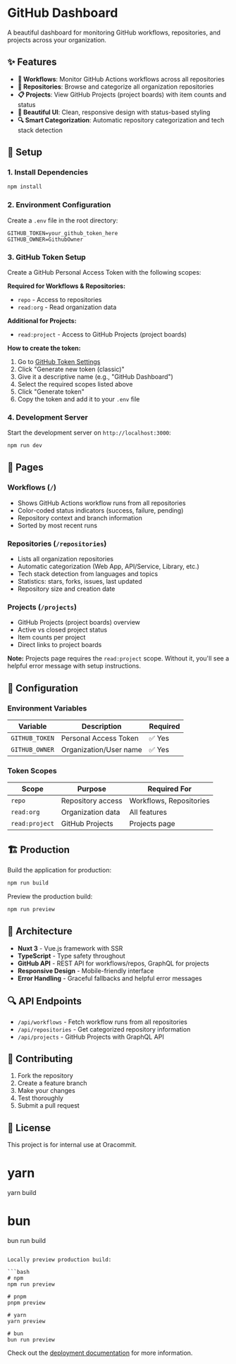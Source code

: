 # GitHub Dashboard

A beautiful dashboard for monitoring GitHub workflows, repositories, and projects across your organization.

## ✨ Features

- **🔄 Workflows**: Monitor GitHub Actions workflows across all repositories
- **📁 Repositories**: Browse and categorize all organization repositories
- **📋 Projects**: View GitHub Projects (project boards) with item counts and status
- **🎨 Beautiful UI**: Clean, responsive design with status-based styling
- **🔍 Smart Categorization**: Automatic repository categorization and tech stack detection

## 🚀 Setup

### 1. Install Dependencies

```bash
npm install
```

### 2. Environment Configuration

Create a `.env` file in the root directory:

```env
GITHUB_TOKEN=your_github_token_here
GITHUB_OWNER=GithubOwner
```

### 3. GitHub Token Setup

Create a GitHub Personal Access Token with the following scopes:

**Required for Workflows & Repositories:**
- `repo` - Access to repositories
- `read:org` - Read organization data

**Additional for Projects:**
- `read:project` - Access to GitHub Projects (project boards)

**How to create the token:**

1. Go to [GitHub Token Settings](https://github.com/settings/tokens)
2. Click "Generate new token (classic)"
3. Give it a descriptive name (e.g., "GitHub Dashboard")
4. Select the required scopes listed above
5. Click "Generate token"
6. Copy the token and add it to your `.env` file

### 4. Development Server

Start the development server on `http://localhost:3000`:

```bash
npm run dev
```

## 📱 Pages

### Workflows (`/`)
- Shows GitHub Actions workflow runs from all repositories
- Color-coded status indicators (success, failure, pending)
- Repository context and branch information
- Sorted by most recent runs

### Repositories (`/repositories`)
- Lists all organization repositories
- Automatic categorization (Web App, API/Service, Library, etc.)
- Tech stack detection from languages and topics
- Statistics: stars, forks, issues, last updated
- Repository size and creation date

### Projects (`/projects`)
- GitHub Projects (project boards) overview
- Active vs closed project status
- Item counts per project
- Direct links to project boards

**Note:** Projects page requires the `read:project` scope. Without it, you'll see a helpful error message with setup instructions.

## 🔧 Configuration

### Environment Variables

| Variable | Description | Required |
|----------|-------------|----------|
| `GITHUB_TOKEN` | Personal Access Token | ✅ Yes |
| `GITHUB_OWNER` | Organization/User name | ✅ Yes |

### Token Scopes

| Scope | Purpose | Required For |
|-------|---------|--------------|
| `repo` | Repository access | Workflows, Repositories |
| `read:org` | Organization data | All features |
| `read:project` | GitHub Projects | Projects page |

## 🏗️ Production

Build the application for production:

```bash
npm run build
```

Preview the production build:

```bash
npm run preview
```

## 🎨 Architecture

- **Nuxt 3** - Vue.js framework with SSR
- **TypeScript** - Type safety throughout
- **GitHub API** - REST API for workflows/repos, GraphQL for projects
- **Responsive Design** - Mobile-friendly interface
- **Error Handling** - Graceful fallbacks and helpful error messages

## 🔍 API Endpoints

- `/api/workflows` - Fetch workflow runs from all repositories
- `/api/repositories` - Get categorized repository information  
- `/api/projects` - GitHub Projects with GraphQL API

## 🤝 Contributing

1. Fork the repository
2. Create a feature branch
3. Make your changes
4. Test thoroughly
5. Submit a pull request

## 📝 License

This project is for internal use at Oracommit.

# yarn
yarn build

# bun
bun run build
```

Locally preview production build:

```bash
# npm
npm run preview

# pnpm
pnpm preview

# yarn
yarn preview

# bun
bun run preview
```

Check out the [deployment documentation](https://nuxt.com/docs/getting-started/deployment) for more information.
